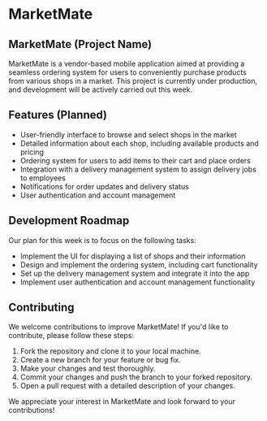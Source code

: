 # MarketMate

## MarketMate (Project Name)


MarketMate is a vendor-based mobile application aimed at providing a seamless ordering system for users to conveniently purchase products from various shops in a market. This project is currently under production, and development will be actively carried out this week.

## Features (Planned)

- User-friendly interface to browse and select shops in the market
- Detailed information about each shop, including available products and pricing
- Ordering system for users to add items to their cart and place orders
- Integration with a delivery management system to assign delivery jobs to employees
- Notifications for order updates and delivery status
- User authentication and account management

## Development Roadmap

Our plan for this week is to focus on the following tasks:

- Implement the UI for displaying a list of shops and their information
- Design and implement the ordering system, including cart functionality
- Set up the delivery management system and integrate it into the app
- Implement user authentication and account management functionality

## Contributing

We welcome contributions to improve MarketMate! If you'd like to contribute, please follow these steps:

1. Fork the repository and clone it to your local machine.
2. Create a new branch for your feature or bug fix.
3. Make your changes and test thoroughly.
4. Commit your changes and push the branch to your forked repository.
5. Open a pull request with a detailed description of your changes.



We appreciate your interest in MarketMate and look forward to your contributions!


